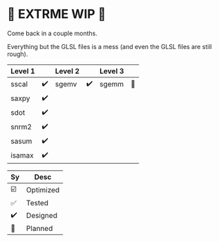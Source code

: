 # 🚧 EXTRME WIP 🚧

Come back in a couple months.

Everything but the GLSL files is a mess (and even the GLSL files are still rough).

Level 1 |  | Level 2 |  | Level 3 |  |
--- | --- | --- | --- | --- | --- |
sscal | ✔️ | sgemv | ✔️ | sgemm | 📅 |
saxpy | ✔️ |  |   |   |   | 
sdot | ✔️ |  |   |   |   | 
snrm2 | ✔️ |  |   |   |   | 
sasum | ✔️ |  |   |   |   |
isamax | ✔️ |  |   |   |   | 

Sy | Desc
--- | ---
☑️ | Optimized
✅ | Tested
✔️ | Designed
📅 | Planned
